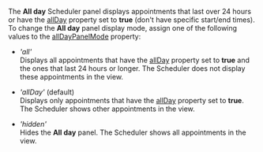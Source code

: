 The **All day** Scheduler panel displays appointments that last over 24 hours or have the [allDay](/Documentation/ApiReference/Common/Object_Structures/dxSchedulerAppointment/#allDay) property set to **true** (don't have specific start/end times). To change the **All day** panel display mode, assign one of the following values to the [allDayPanelMode](/Documentation/ApiReference/UI_Components/dxScheduler/Configuration/#allDayPanelMode) property:

- *'all'*    
Displays all appointments that have the [allDay](/Documentation/ApiReference/Common/Object_Structures/dxSchedulerAppointment/#allDay) property set to **true** and the ones that last 24 hours or longer. The Scheduler does not display these appointments in the view.

- *'allDay'* (default)   
Displays only appointments that have the [allDay](/Documentation/ApiReference/Common/Object_Structures/dxSchedulerAppointment/#allDay) property set to **true**. The Scheduler shows other appointments in the view.

- *'hidden'*    
Hides the **All day** panel. The Scheduler shows all appointments in the view.